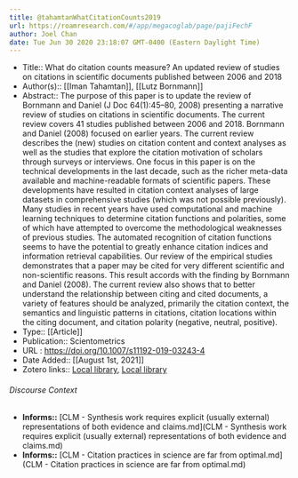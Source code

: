 ```yaml
---
title: @tahamtanWhatCitationCounts2019
url: https://roamresearch.com/#/app/megacoglab/page/pajiFechF
author: Joel Chan
date: Tue Jun 30 2020 23:18:07 GMT-0400 (Eastern Daylight Time)
---
```


- Title:: What do citation counts measure? An updated review of studies on citations in scientific documents published between 2006 and 2018
- Author(s):: [[Iman Tahamtan]], [[Lutz Bornmann]]
- Abstract:: The purpose of this paper is to update the review of Bornmann and Daniel (J Doc 64(1):45–80, 2008) presenting a narrative review of studies on citations in scientific documents. The current review covers 41 studies published between 2006 and 2018. Bornmann and Daniel (2008) focused on earlier years. The current review describes the (new) studies on citation content and context analyses as well as the studies that explore the citation motivation of scholars through surveys or interviews. One focus in this paper is on the technical developments in the last decade, such as the richer meta-data available and machine-readable formats of scientific papers. These developments have resulted in citation context analyses of large datasets in comprehensive studies (which was not possible previously). Many studies in recent years have used computational and machine learning techniques to determine citation functions and polarities, some of which have attempted to overcome the methodological weaknesses of previous studies. The automated recognition of citation functions seems to have the potential to greatly enhance citation indices and information retrieval capabilities. Our review of the empirical studies demonstrates that a paper may be cited for very different scientific and non-scientific reasons. This result accords with the finding by Bornmann and Daniel (2008). The current review also shows that to better understand the relationship between citing and cited documents, a variety of features should be analyzed, primarily the citation context, the semantics and linguistic patterns in citations, citation locations within the citing document, and citation polarity (negative, neutral, positive).
- Type:: [[Article]]
- Publication:: Scientometrics
- URL : https://doi.org/10.1007/s11192-019-03243-4
- Date Added:: [[August 1st, 2021]]
- Zotero links:: [Local library](zotero://select/groups/2451508/items/FX4YEQ7U), [Local library](https://www.zotero.org/groups/2451508/items/FX4YEQ7U)

###### Discourse Context

- **Informs::** [CLM - Synthesis work requires explicit (usually external) representations of both evidence and claims.md](CLM - Synthesis work requires explicit (usually external) representations of both evidence and claims.md)
- **Informs::** [CLM - Citation practices in science are far from optimal.md](CLM - Citation practices in science are far from optimal.md)
